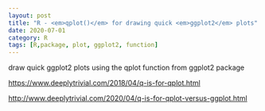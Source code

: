 ```yaml
---
layout: post
title: "R - <em>qplot()</em> for drawing quick <em>ggplot2</em> plots"
date: 2020-07-01
category: R
tags: [R,package, plot, ggplot2, function]
---
```


draw quick ggplot2 plots using the qplot function from ggplot2 package

https://www.deeplytrivial.com/2018/04/q-is-for-qplot.html

http://www.deeplytrivial.com/2020/04/q-is-for-qplot-versus-ggplot.html
